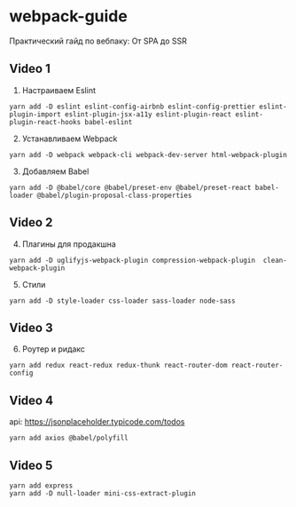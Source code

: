 # webpack-guide

Практический гайд по вебпаку: От SPA до SSR

## Video 1

1. Настраиваем Eslint

```
yarn add -D eslint eslint-config-airbnb eslint-config-prettier eslint-plugin-import eslint-plugin-jsx-a11y eslint-plugin-react eslint-plugin-react-hooks babel-eslint
```

2. Устанавливаем Webpack

```
yarn add -D webpack webpack-cli webpack-dev-server html-webpack-plugin
```

3. Добавляем Babel

```
yarn add -D @babel/core @babel/preset-env @babel/preset-react babel-loader @babel/plugin-proposal-class-properties
```

## Video 2

4. Плагины для продакшна

```
yarn add -D uglifyjs-webpack-plugin compression-webpack-plugin  clean-webpack-plugin
```

5. Стили

```
yarn add -D style-loader css-loader sass-loader node-sass
```

## Video 3

6. Роутер и ридакс

```
yarn add redux react-redux redux-thunk react-router-dom react-router-config
```

## Video 4

api: https://jsonplaceholder.typicode.com/todos

```
yarn add axios @babel/polyfill
```

## Video 5

```
yarn add express
yarn add -D null-loader mini-css-extract-plugin
```
